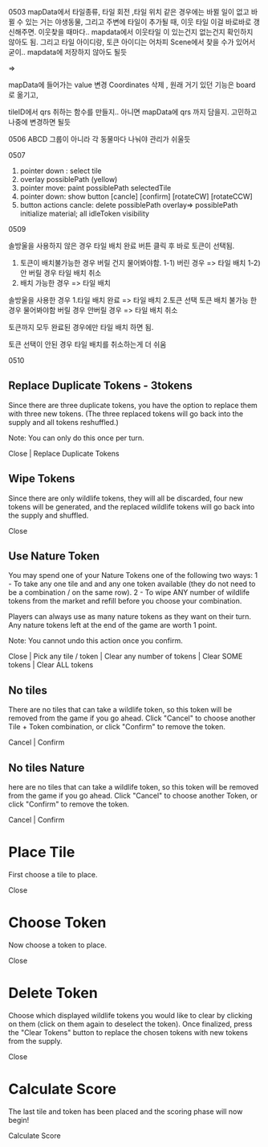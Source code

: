 0503
mapData에서 타일종류, 타일 회전 ,타일 위치 같은 경우에는 바뀔 일이 없고
바뀔 수 있는 거는 야생동물,
그리고 주변에 타일이 추가될 때, 이웃 타일
이걸 바로바로 갱신해주면. 이웃찾을 때마다.. mapdata에서 이웃타일 이 있는건지 없는건지 확인하지 않아도 됨.
그리고 타일 아이디랑, 토큰 아이디는 어차피 Scene에서 찾을 수가 있어서 굳이.. mapdata에 저장하지 않아도 될듯

=>

mapData에 들어가는 value 변경
Coordinates 삭제 , 원래 거기 있던 기능은 board로 옮기고,

tileID에서 qrs 취하는 함수를 만들지.. 아니면 mapData에 qrs 까지 담을지. 고민하고 나중에 변경하면 될듯

0506
ABCD 그룹이 아니라 각 동물마다 나눠야 관리가 쉬울듯



0507
1.  pointer down : select tile
2.  overlay  possiblePath  (yellow)
3.  pointer move:  paint possiblePath  selectedTile
4.  pointer down:  show button [cancle] [confirm] [rotateCW]  [rotateCCW]
5.  button actions
	cancle: delete possiblePath overlay=> possiblePath initialize material; all idleToken visibility 


0509

솔방울을 사용하지 않은 경우
타일 배치 완료 버튼 클릭 후 바로 토큰이 선택됨.
1) 토큰이 배치불가능한 경우  버릴 건지 물어봐야함.
	1-1) 버린 경우 => 타일 배치
	1-2) 안 버릴 경우  타일 배치 취소
2) 배치 가능한 경우  => 타일 배치

솔방울을 사용한 경우
1.타일 배치 완료 => 타일 배치
2.토큰 선택
	토큰 배치 불가능 한 경우 물어봐야함
	버릴 경우 
	안버릴 경우 => 타일 배치 취소


토큰까지 모두 완료된 경우에만 타일 배치 하면 됨.

토큰 선택이 안된 경우 타일 배치를 취소하는게 더 쉬움



0510

## Replace Duplicate Tokens  - 3tokens
Since there are three duplicate tokens, you have the option to replace them with three new tokens. (The three replaced tokens will go back into the supply and all tokens reshuffled.)

Note: You can only do this once per turn.

Close |  Replace Duplicate Tokens


## Wipe Tokens
Since there are only <span>wildlife</span> tokens, they will all be discarded,
four new tokens will be generated, and the replaced <span>wildlife</span>
tokens will go back into the supply and shuffled.

Close


## Use Nature Token
You may spend one of your Nature Tokens one of the following two ways:
1 - To take any one tile and and any one token available (they do not need to be a combination / on the same row).
2 - To wipe ANY number of wildlife tokens from the market and refill before you choose your combination.

Players can always use as many nature tokens as they want on their turn.
Any nature tokens left at the end of the game are worth 1 point.

Note: You cannot undo this action once you confirm.

Close | Pick any tile / token |  Clear any number of tokens | Clear SOME tokens | Clear ALL tokens



## No tiles
There are no tiles that can take a <span>wildlife</span> token, so this token will be removed from the game if you go ahead.
Click "Cancel" to choose another Tile + Token combination, or click "Confirm" to remove the token.

Cancel | Confirm


## No tiles Nature
here are no tiles that can take a <span>wildlife</span> token, so this token will be removed from the game if you go ahead.
Click "Cancel" to choose another Token, or click "Confirm" to remove the token.

Cancel | Confirm



# Place Tile
First choose a tile to place.

Close


# Choose Token
Now choose a token to place.

Close


# Delete Token
Choose which displayed wildlife tokens you would like to clear by clicking on them (click on them again to deselect the token).
Once finalized, press the "Clear Tokens" button to replace the chosen tokens with new tokens from the supply.

Close

# Calculate Score
The last tile and token has been placed and the scoring phase will now begin!

Calculate Score










